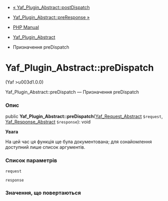 - [«
Yaf_Plugin_Abstract::postDispatch](yaf-plugin-abstract.postdispatch.md)
- [Yaf_Plugin_Abstract::preResponse
»](yaf-plugin-abstract.preresponse.md)

- [PHP Manual](index.md)
- [Yaf_Plugin_Abstract](class.yaf-plugin-abstract.md)
- Призначення preDispatch

# Yaf_Plugin_Abstract::preDispatch

(Yaf \>u003d1.0.0)

Yaf_Plugin_Abstract::preDispatch — Призначення preDispatch

### Опис

public
**Yaf_Plugin_Abstract::preDispatch**([Yaf_Request_Abstract](class.yaf-request-abstract.md)
`$request`, [Yaf_Response_Abstract](class.yaf-response-abstract.md)
`$response`): void

**Увага**

На цей час ця функція ще була документована; для
ознайомлення доступний лише список аргументів.

### Список параметрів

`request`

`response`

### Значення, що повертаються

